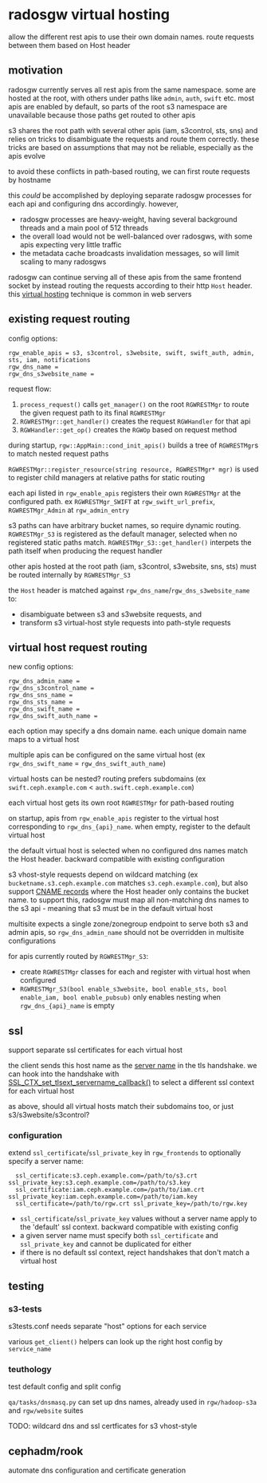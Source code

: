# radosgw virtual hosting

allow the different rest apis to use their own domain names. route requests between them based on Host header

## motivation

radosgw currently serves all rest apis from the same namespace. some are hosted at the root, with others under paths like `admin`, `auth`, `swift` etc. most apis are enabled by default, so parts of the root s3 namespace are unavailable because those paths get routed to other apis

s3 shares the root path with several other apis (iam, s3control, sts, sns) and relies on tricks to disambiguate the requests and route them correctly. these tricks are based on assumptions that may not be reliable, especially as the apis evolve

to avoid these conflicts in path-based routing, we can first route requests by hostname

this _could_ be accomplished by deploying separate radosgw processes for each api and configuring dns accordingly. however,
* radosgw processes are heavy-weight, having several background threads and a main pool of 512 threads
* the overall load would not be well-balanced over radosgws, with some apis expecting very little traffic
* the metadata cache broadcasts invalidation messages, so will limit scaling to many radosgws

radosgw can continue serving all of these apis from the same frontend socket by instead routing the requests according to their http `Host` header. this [virtual hosting](https://en.wikipedia.org/wiki/Virtual_hosting) technique is common in web servers

## existing request routing

config options:

```
rgw_enable_apis = s3, s3control, s3website, swift, swift_auth, admin, sts, iam, notifications
rgw_dns_name =
rgw_dns_s3website_name =
```

request flow:

1. `process_request()` calls `get_manager()` on the root `RGWRESTMgr` to route the given request path to its final `RGWRESTMgr`
2. `RGWRESTMgr::get_handler()` creates the request `RGWHandler` for that api
3. `RGWHandler::get_op()` creates the `RGWOp` based on request method

during startup, `rgw::AppMain::cond_init_apis()` builds a tree of `RGWRESTMgr`s to match nested request paths

`RGWRESTMgr::register_resource(string resource, RGWRESTMgr* mgr)` is used to register child managers at relative paths for static routing

each api listed in `rgw_enable_apis` registers their own `RGWRESTMgr` at the configured path. ex `RGWRESTMgr_SWIFT` at `rgw_swift_url_prefix`, `RGWRESTMgr_Admin` at `rgw_admin_entry`

s3 paths can have arbitrary bucket names, so require dynamic routing. `RGWRESTMgr_S3` is registered as the default manager, selected when no registered static paths match. `RGWRESTMgr_S3::get_handler()` interpets the path itself when producing the request handler

other apis hosted at the root path (iam, s3control, s3website, sns, sts) must be routed internally by `RGWRESTMgr_S3`

the `Host` header is matched against `rgw_dns_name`/`rgw_dns_s3website_name` to:
* disambiguate between s3 and s3website requests, and
* transform s3 virtual-host style requests into path-style requests

## virtual host request routing

new config options:

```
rgw_dns_admin_name =
rgw_dns_s3control_name =
rgw_dns_sns_name =
rgw_dns_sts_name =
rgw_dns_swift_name =
rgw_dns_swift_auth_name =
```

each option may specify a dns domain name. each unique domain name maps to a virtual host

multiple apis can be configured on the same virtual host (ex `rgw_dns_swift_name` = `rgw_dns_swift_auth_name`)

virtual hosts can be nested? routing prefers subdomains (ex `swift.ceph.example.com` < `auth.swift.ceph.example.com`)

each virtual host gets its own root `RGWRESTMgr` for path-based routing

on startup, apis from `rgw_enable_apis` register to the virtual host corresponding to `rgw_dns_{api}_name`. when empty, register to the default virtual host

the default virtual host is selected when no configured dns names match the Host header. backward compatible with existing configuration

s3 vhost-style requests depend on wildcard matching (ex `bucketname.s3.ceph.example.com` matches `s3.ceph.example.com`), but also support [CNAME records](https://docs.aws.amazon.com/AmazonS3/latest/userguide/VirtualHosting.html#VirtualHostingCustomURLs) where the Host header only contains the bucket name. to support this, radosgw must map all non-matching dns names to the s3 api - meaning that s3 must be in the default virtual host

multisite expects a single zone/zonegroup endpoint to serve both s3 and admin apis, so `rgw_dns_admin_name` should not be overridden in multisite configurations

for apis currently routed by `RGWRESTMgr_S3`:
* create `RGWRESTMgr` classes for each and register with virtual host when configured
* `RGWRESTMgr_S3(bool enable_s3website, bool enable_sts, bool enable_iam, bool enable_pubsub)` only enables nesting when `rgw_dns_{api}_name` is empty

## ssl

support separate ssl certificates for each virtual host

the client sends this host name as the [server name](https://en.wikipedia.org/wiki/Server_Name_Indication) in the tls handshake. we can hook into the handshake with [SSL_CTX_set_tlsext_servername_callback()](https://docs.openssl.org/master/man3/SSL_CTX_set_tlsext_servername_callback/) to select a different ssl context for each virtual host

as above, should all virtual hosts match their subdomains too, or just s3/s3website/s3control?

### configuration

extend `ssl_certificate`/`ssl_private_key` in `rgw_frontends` to optionally specify a server name:
```
  ssl_certificate:s3.ceph.example.com=/path/to/s3.crt ssl_private_key:s3.ceph.example.com=/path/to/s3.key
  ssl_certificate:iam.ceph.example.com=/path/to/iam.crt ssl_private_key:iam.ceph.example.com=/path/to/iam.key
  ssl_certificate=/path/to/rgw.crt ssl_private_key=/path/to/rgw.key
```

* `ssl_certificate`/`ssl_private_key` values without a server name apply to the 'default' ssl context. backward compatible with existing config
* a given server name must specify both `ssl_certificate` and `ssl_private_key` and cannot be duplicated for either
* if there is no default ssl context, reject handshakes that don't match a virtual host

## testing

### s3-tests

s3tests.conf needs separate "host" options for each service

various `get_client()` helpers can look up the right host config by `service_name`

### teuthology

test default config and split config

`qa/tasks/dnsmasq.py` can set up dns names, already used in `rgw/hadoop-s3a` and `rgw/website` suites

TODO: wildcard dns and ssl certficates for s3 vhost-style

## cephadm/rook

automate dns configuration and certificate generation
